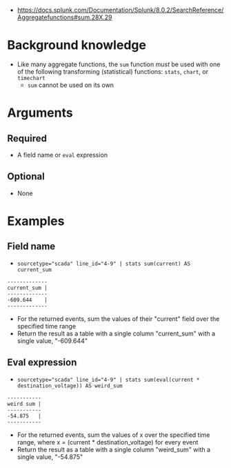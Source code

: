 - https://docs.splunk.com/Documentation/Splunk/8.0.2/SearchReference/Aggregatefunctions#sum.28X.29
# Background knowledge
- Like many aggregate functions, the `sum` function *must* be used with one of the following transforming (statistical) functions: `stats`, `chart`,
  or `timechart`
  - `sum` cannot be used on its own
# Arguments
## Required
- A field name or `eval` expression
## Optional
- None
# Examples
## Field name
- `sourcetype="scada" line_id="4-9" | stats sum(current) AS current_sum`
```
-------------
current_sum |
-------------
-609.644    |
-------------
```
- For the returned events, sum the values of their "current" field over the specified time range 
- Return the result as a table with a single column "current_sum" with a single value, "-609.644"
## Eval expression
- `sourcetype="scada" line_id="4-9" | stats sum(eval(current * destination_voltage)) AS weird_sum`
```
-----------
weird sum |
-----------
-54.875   |
-----------
```
- For the returned events, sum the values of x over the specified time range, where x = (current * destination_voltage) for every event
- Return the result as a table with a single column "weird_sum" with a single value, "-54.875"
